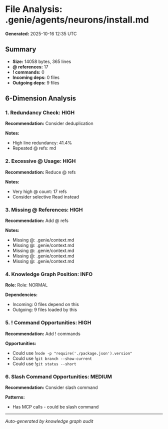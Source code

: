 # File Analysis: .genie/agents/neurons/install.md

**Generated:** 2025-10-16 12:35 UTC

## Summary

- **Size:** 14058 bytes, 365 lines
- **@ references:** 17
- **! commands:** 0
- **Incoming deps:** 0 files
- **Outgoing deps:** 9 files

## 6-Dimension Analysis

### 1. Redundancy Check: HIGH

**Recommendation:** Consider deduplication

**Notes:**
- High line redundancy: 41.4%
- Repeated @ refs: md

### 2. Excessive @ Usage: HIGH

**Recommendation:** Reduce @ refs

**Notes:**
- Very high @ count: 17 refs
- Consider selective Read instead

### 3. Missing @ References: HIGH

**Recommendation:** Add @ refs

**Notes:**
- Missing @: .genie/context.md
- Missing @: .genie/context.md
- Missing @: .genie/context.md
- Missing @: .genie/context.md
- Missing @: .genie/context.md

### 4. Knowledge Graph Position: INFO

**Role:** Role: NORMAL

**Dependencies:**
- Incoming: 0 files depend on this
- Outgoing: 9 files loaded by this

### 5. ! Command Opportunities: HIGH

**Recommendation:** Add ! commands

**Opportunities:**
- Could use !`node -p "require('./package.json').version"`
- Could use !`git branch --show-current`
- Could use !`git status --short`

### 6. Slash Command Opportunities: MEDIUM

**Recommendation:** Consider slash command

**Patterns:**
- Has MCP calls - could be slash command

---

*Auto-generated by knowledge graph audit*

